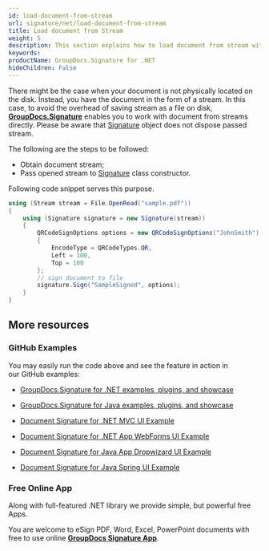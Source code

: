 ```yaml
---
id: load-document-from-stream
url: signature/net/load-document-from-stream
title: Load document from Stream
weight: 5
description: This section explains how to load document from stream with GroupDocs.Signature API.
keywords: 
productName: GroupDocs.Signature for .NET
hideChildren: False
---
```

There might be the case when your document is not physically located on the disk. Instead, you have the document in the form of a stream. In this case, to avoid the overhead of saving stream as a file on disk, [**GroupDocs.Signature**](https://products.groupdocs.com/signature/net) enables you to work with document from streams directly. Please be aware that [Signature](https://apireference.groupdocs.com/net/signature/groupdocs.signature/signature) object does not dispose passed stream.

The following are the steps to be followed:

*   Obtain document stream; 
*   Pass opened stream to [Signature](https://apireference.groupdocs.com/net/signature/groupdocs.signature/signature) class constructor.

Following code snippet serves this purpose.

```csharp
using (Stream stream = File.OpenRead("sample.pdf"))
{
    using (Signature signature = new Signature(stream))
    {
        QRCodeSignOptions options = new QRCodeSignOptions("JohnSmith")
        {
            EncodeType = QRCodeTypes.QR,
            Left = 100,
            Top = 100
        };
        // sign document to file
        signature.Sign("SampleSigned", options);
    }
}
```

## More resources

### GitHub Examples 

You may easily run the code above and see the feature in action in our GitHub examples:

*   [GroupDocs.Signature for .NET examples, plugins, and showcase](https://github.com/groupdocs-signature/GroupDocs.Signature-for-.NET)
    
*   [GroupDocs.Signature for Java examples, plugins, and showcase](https://github.com/groupdocs-signature/GroupDocs.Signature-for-Java)
    
*   [Document Signature for .NET MVC UI Example](https://github.com/groupdocs-signature/GroupDocs.Signature-for-.NET-MVC) 
    
*   [Document Signature for .NET App WebForms UI Example](https://github.com/groupdocs-signature/GroupDocs.Signature-for-.NET-WebForms)
    
*   [Document Signature for Java App Dropwizard UI Example](https://github.com/groupdocs-signature/GroupDocs.Signature-for-Java-Dropwizard)
    
*   [Document Signature for Java Spring UI Example](https://github.com/groupdocs-signature/GroupDocs.Signature-for-Java-Spring)
    

### Free Online App 

Along with full-featured .NET library we provide simple, but powerful free Apps.

You are welcome to eSign PDF, Word, Excel, PowerPoint documents with free to use online **[GroupDocs Signature App](https://products.groupdocs.app/signature)**.
